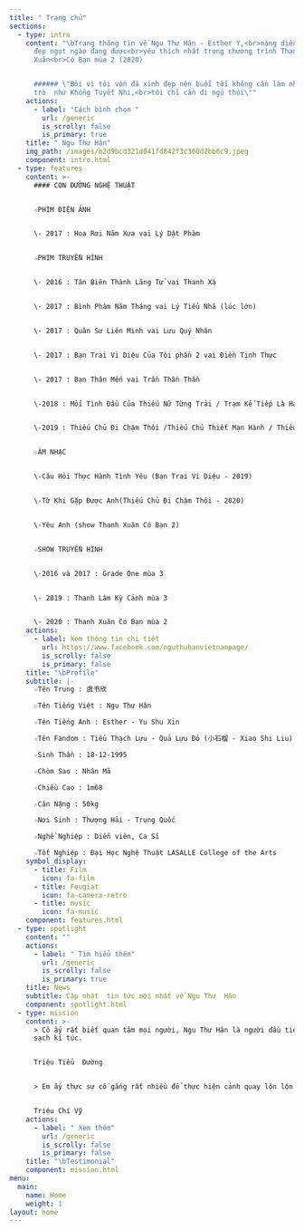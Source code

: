 ```yaml
---
title: " Trang chủ"
sections:
  - type: intro
    content: "\bTrang thông tin về Ngu Thư Hân - Esther Y,<br>nàng diễn viên xinh
      đẹp ngọt ngào đang được<br>yêu thích nhất trong chương trình Thanh
      Xuân<br>Có Bạn mùa 2 (2020)


      ###### \"Bởi vì tôi vốn đã xinh đẹp nên buổi tối không cần làm nhiều
      trò  như Khổng Tuyết Nhi,<br>tôi chỉ cần đi ngủ thôi\""
    actions:
      - label: "Cách bình chọn "
        url: /generic
        is_scrolly: false
        is_primary: true
    title: " Ngu Thư Hân"
    img_path: /images/b2d9bcd321d041fd842f3c360d2bb6c9.jpeg
    component: intro.html
  - type: features
    content: >-
      #### CON ĐƯỜNG NGHỆ THUẬT


      ☆PHIM ĐIỆN ẢNH


      \- 2017 : Hoa Rơi Năm Xưa vai Lý Dật Phàm


      ☆PHIM TRUYỀN HÌNH


      \- 2016 : Tân Biên Thành Lãng Tử vai Thanh Xà


      \- 2017 : Bình Phàm Năm Tháng vai Lý Tiểu Nhã (lúc lớn)


      \- 2017 : Quân Sư Liên Minh vai Lưu Quý Nhân


      \- 2017 : Bạn Trai Vi Diệu Của Tôi phần 2 vai Điền Tịnh Thực


      \- 2017 : Bạn Thân Mến vai Trần Thần Thần


      \-2018 : Mối Tình Đầu Của Thiếu Nữ Từng Trải / Trạm Kế Tiếp Là Hạnh Phúc vai Thái Mẫn Mẫn


      \-2019 : Thiếu Chủ Đi Chậm Thôi /Thiếu Chủ Thiết Mạn Hành / Thiếu Chủ Đi Thong Thả vai Điền Tam Thất


      ☆ÂM NHẠC


      \-Câu Hỏi Thực Hành Tình Yêu (Bạn Trai Vi Diệu - 2019)


      \-Từ Khi Gặp Được Anh(Thiếu Chủ Đi Chậm Thôi - 2020)


      \-Yêu Anh (show Thanh Xuân Có Bạn 2)


      ☆SHOW TRUYỀN HÌNH


      \-2016 và 2017 : Grade One mùa 3


      \- 2019 : Thanh Lâm Kỳ Cảnh mùa 3


      \- 2020 : Thanh Xuân Có Bạn mùa 2
    actions:
      - label: Xem thông tin chi tiết
        url: https://www.facebook.com/nguthuhanvietnampage/
        is_scrolly: false
        is_primary: false
    title: "\bProfile"
    subtitle: |-
      ☆Tên Trung : 虞书欣

      ☆Tên Tiếng Việt : Ngu Thư Hân

      ☆Tên Tiếng Anh : Esther - Yu Shu Xin

      ☆Tên Fandom : Tiểu Thạch Lựu - Quả Lựu Đỏ (小石榴 - Xiao Shi Liu)

      ☆Sinh Thần : 18-12-1995

      ☆Chòm Sao : Nhân Mã

      ☆Chiều Cao : 1m68

      ☆Cân Nặng : 50kg

      ☆Nơi Sinh : Thượng Hải - Trung Quốc

      ☆Nghề Nghiệp : Diễn viên, Ca Sĩ 

      ☆Tốt Nghiệp : Đại Học Nghệ Thuật LASALLE College of the Arts
    symbol_display:
      - title: Film
        icon: fa-film
      - title: Feugiat
        icon: fa-camera-retro
      - title: music
        icon: fa-music
    component: features.html
  - type: spotlight
    content: ""
    actions:
      - label: " Tìm hiểu thêm"
        url: /generic
        is_scrolly: false
        is_primary: true
    title: News
    subtitle: Cập nhật  tin tức mới nhất về Ngu Thư  Hân
    component: spotlight.html
  - type: mission
    content: >-
      > Cô ấy rất biết quan tâm mọi người, Ngu Thư Hân là người đầu tiên đã dọn
      sạch kí túc.


      Triệu Tiểu  Đường    


      > Em ấy thực sự cố gắng rất nhiều để thực hiện cảnh quay lộn lộn người nhiều lần, <br> quyết không dùng diễn viên đóng thế.<br>Tôi cảm thấy tự hào vì là bạn diễn chung với Ngu Thư Hân. 


      Triệu Chí Vỹ
    actions:
      - label: " Xem thêm"
        url: /generic
        is_scrolly: false
        is_primary: false
    title: "\bTestimonial"
    component: mission.html
menu:
  main:
    name: Home
    weight: 1
layout: home
---
```

